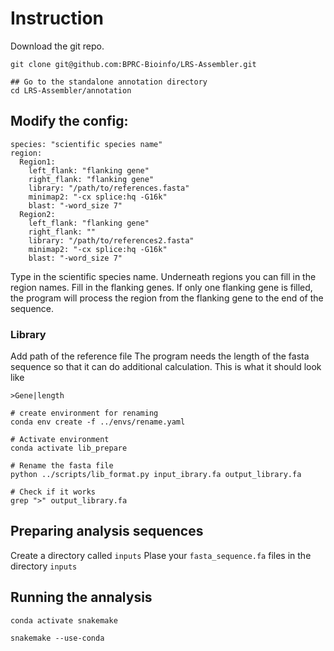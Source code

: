 # Instruction

Download the git repo.

```
git clone git@github.com:BPRC-Bioinfo/LRS-Assembler.git

## Go to the standalone annotation directory
cd LRS-Assembler/annotation

```

## Modify the config:

```
species: "scientific species name"
region:
  Region1:
    left_flank: "flanking gene"
    right_flank: "flanking gene"
    library: "/path/to/references.fasta" 
    minimap2: "-cx splice:hq -G16k"
    blast: "-word_size 7"
  Region2:
    left_flank: "flanking gene"
    right_flank: ""
    library: "/path/to/references2.fasta"
    minimap2: "-cx splice:hq -G16k"
    blast: "-word_size 7"
```

Type in the scientific species name.
Underneath regions you can fill in the region names.
Fill in the flanking genes.
If only one flanking gene is filled, the program will process the region from the flanking gene to the end of the sequence.

### Library
Add path of the reference file
The program needs the length of the fasta sequence so that it can do additional calculation.
This is what it should look like

```
>Gene|length
```

```
# create environment for renaming
conda env create -f ../envs/rename.yaml

# Activate environment
conda activate lib_prepare

# Rename the fasta file
python ../scripts/lib_format.py input_ibrary.fa output_library.fa

# Check if it works
grep ">" output_library.fa
```

## Preparing analysis sequences

Create a directory called `inputs`
Plase your `fasta_sequence.fa` files in the directory `inputs`

## Running the annalysis

```
conda activate snakemake

snakemake --use-conda 
```
